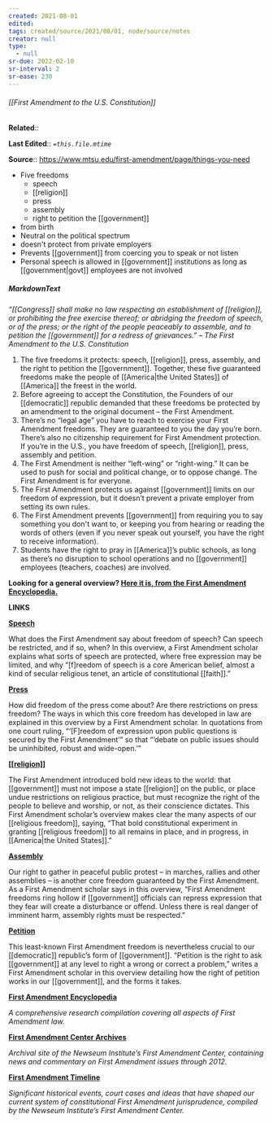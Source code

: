 ```yaml
---
created: 2021-08-01
edited: 
tags: created/source/2021/08/01, node/source/notes
creator: null
type:
  - null
sr-due: 2022-02-10
sr-interval: 2
sr-ease: 230
---
```


###### [[First Amendment to the U.S. Constitution]]

**Related**:: 

**Last Edited**:: *`=this.file.mtime`*

**Source**:: https://www.mtsu.edu/first-amendment/page/things-you-need

- Five freedoms
	- speech
	- [[religion]]
	- press
	- assembly
	- right to petition the [[government]]
- from birth
- Neutral on the political spectrum
- doesn't protect from private employers
- Prevents [[government]] from coercing you to speak or not listen
- Personal speech is allowed in [[government]] institutions as long as [[government|govt]] employees are not involved


##### MarkdownText
_“[[Congress]] shall make no law respecting an establishment of [[religion]], or prohibiting the free exercise thereof; or abridging the freedom of speech, or of the press; or the right of the people peaceably to assemble, and to petition the [[government]] for a redress of grievances.” – The First Amendment to the U.S. Constitution_

1.  The five freedoms it protects: speech, [[religion]], press, assembly, and the right to petition the [[government]]. Together, these five guaranteed freedoms make the people of [[America|the United States]] of [[America]] the freest in the world.
2.  Before agreeing to accept the Constitution, the Founders of our [[democratic]] republic demanded that these freedoms be protected by an amendment to the original document – the First Amendment.
3.  There’s no “legal age” you have to reach to exercise your First Amendment freedoms. They are guaranteed to you the day you’re born. There’s also no citizenship requirement for First Amendment protection. If you’re in the U.S., you have freedom of speech, [[religion]], press, assembly and petition.
4.  The First Amendment is neither “left-wing” or “right-wing.” It can be used to push for social and political change, or to oppose change. The First Amendment is for everyone.
5.  The First Amendment protects us against [[government]] limits on our freedom of expression, but it doesn’t prevent a private employer from setting its own rules.
6.  The First Amendment prevents [[government]] from requiring you to say something you don't want to, or keeping you from hearing or reading the words of others (even if you never speak out yourself, you have the right to receive information).
7.  Students have the right to pray in [[America]]’s public schools, as long as there’s no disruption to school operations and no [[government]] employees (teachers, coaches) are involved.

**Looking for a general overview? [Here it is, from the First Amendment Encyclopedia.](https://mtsu.edu/first-amendment/page/first-amendment-introduction)**

**LINKS**

[**Speech**](http://www.newseuminstitute.org/first-amendment-center/topics/freedom-of-speech-2/speech-overview/)

What does the First Amendment say about freedom of speech? Can speech be restricted, and if so, when? In this overview, a First Amendment scholar explains what sorts of speech are protected, where free expression may be limited, and why “\[f\]reedom of speech is a core American belief, almost a kind of secular religious tenet, an article of constitutional [[faith]].”

[**Press**](http://www.newseuminstitute.org/first-amendment-center/topics/freedom-of-the-press/freedom-of-the-press-overview/)

How did freedom of the press come about? Are there restrictions on press freedom? The ways in which this core freedom has developed in law are explained in this overview by a First Amendment scholar. In quotations from one court ruling, “‘\[F\]reedom of expression upon public questions is secured by the First Amendment’” so that “‘debate on public issues should be uninhibited, robust and wide-open.’”

[**[[religion]]**](http://www.newseuminstitute.org/first-amendment-center/topics/freedom-of-religion/religious-liberty-in-[[america]]-overview/)

The First Amendment introduced bold new ideas to the world: that [[government]] must not impose a state [[religion]] on the public, or place undue restrictions on religious practice, but must recognize the right of the people to believe and worship, or not, as their conscience dictates. This First Amendment scholar’s overview makes clear the many aspects of our [[religious freedom]], saying, “That bold constitutional experiment in granting [[religious freedom]] to all remains in place, and in progress, in [[America|the United States]].”

[**Assembly**](http://www.newseuminstitute.org/first-amendment-center/topics/freedom-of-assembly/freedom-of-assembly-overview/)

Our right to gather in peaceful public protest – in marches, rallies and other assemblies – is another core freedom guaranteed by the First Amendment. As a First Amendment scholar says in this overview, “First Amendment freedoms ring hollow if [[government]] officials can repress expression that they fear will create a disturbance or offend. Unless there is real danger of imminent harm, assembly rights must be respected.”

[**Petition**](http://www.newseuminstitute.org/first-amendment-center/topics/freedom-of-petition/freedom-of-petition-overview/)

This least-known First Amendment freedom is nevertheless crucial to our [[democratic]] republic’s form of [[government]]. “Petition is the right to ask [[government]] at any level to right a wrong or correct a problem,” writes a First Amendment scholar in this overview detailing how the right of petition works in our [[government]], and the forms it takes.

[**First Amendment Encyclopedia**](http://mtsu.edu/first-amendment/encyclopedia)

_A comprehensive research compilation covering all aspects of First Amendment law._

[**First Amendment Center Archives**](http://www.firstamendmentcenter.org/)

_Archival site of the Newseum Institute’s First Amendment Center, containing news and commentary on First Amendment issues through 2012._

[**First Amendment Timeline**](http://mtsu.edu/first-amendment/page/first-amendment-timeline)

_Significant historical events, court cases and ideas that have shaped our current system of constitutional First Amendment jurisprudence, compiled by the Newseum Institute’s First Amendment Center._


